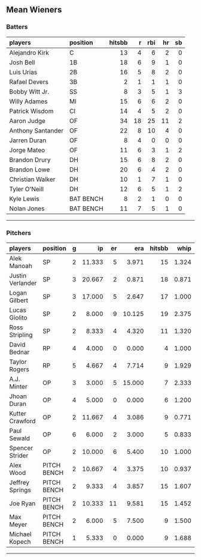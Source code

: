 ## Mean Wieners

### Batters

 
|players           |position  | hitsbb|  r| rbi| hr| sb| 
|:-----------------|:---------|------:|--:|---:|--:|--:| 
|Alejandro Kirk    |C         |     13|  4|   6|  2|  0| 
|Josh Bell         |1B        |     18|  6|   9|  1|  0| 
|Luis Urias        |2B        |     16|  5|   8|  2|  0| 
|Rafael Devers     |3B        |      2|  1|   1|  1|  0| 
|Bobby Witt Jr.    |SS        |      8|  3|   5|  1|  3| 
|Willy Adames      |MI        |     15|  6|   6|  2|  0| 
|Patrick Wisdom    |CI        |     14|  4|   5|  2|  0| 
|Aaron Judge       |OF        |     34| 18|  25| 11|  2| 
|Anthony Santander |OF        |     22|  8|  10|  4|  0| 
|Jarren Duran      |OF        |      8|  4|   0|  0|  0| 
|Jorge Mateo       |OF        |     11|  6|   3|  1|  2| 
|Brandon Drury     |DH        |     15|  6|   8|  2|  0| 
|Brandon Lowe      |DH        |     20|  6|   4|  2|  0| 
|Christian Walker  |DH        |     10|  1|   7|  1|  0| 
|Tyler O'Neill     |DH        |     12|  6|   5|  1|  2| 
|Kyle Lewis        |BAT BENCH |      8|  2|   1|  0|  0| 
|Nolan Jones       |BAT BENCH |     11|  7|   5|  1|  0| 


* * *

### Pitchers

 
|players          |position    |  g|     ip| er|    era| hitsbb|  whip| so|  w| sv| 
|:----------------|:-----------|--:|------:|--:|------:|------:|-----:|--:|--:|--:| 
|Alek Manoah      |SP          |  2| 11.333|  5|  3.971|     15| 1.324| 11|  1|  0| 
|Justin Verlander |SP          |  3| 20.667|  2|  0.871|     18| 0.871| 24|  3|  0| 
|Logan Gilbert    |SP          |  3| 17.000|  5|  2.647|     17| 1.000| 18|  0|  0| 
|Lucas Giolito    |SP          |  2|  8.000|  9| 10.125|     19| 2.375|  6|  0|  0| 
|Ross Stripling   |SP          |  2|  8.333|  4|  4.320|     11| 1.320|  6|  0|  0| 
|David Bednar     |RP          |  4|  4.000|  0|  0.000|      4| 1.000|  7|  0|  1| 
|Taylor Rogers    |RP          |  5|  4.667|  4|  7.714|      9| 1.929|  6|  1|  3| 
|A.J. Minter      |OP          |  3|  3.000|  5| 15.000|      7| 2.333|  2|  0|  0| 
|Jhoan Duran      |OP          |  4|  5.000|  0|  0.000|      6| 1.200|  8|  0|  1| 
|Kutter Crawford  |OP          |  2| 11.667|  4|  3.086|      9| 0.771|  6|  0|  0| 
|Paul Sewald      |OP          |  6|  6.000|  2|  3.000|      5| 0.833|  4|  0|  1| 
|Spencer Strider  |OP          |  2| 10.000|  6|  5.400|     10| 1.000| 10|  1|  0| 
|Alex Wood        |PITCH BENCH |  2| 10.667|  4|  3.375|     10| 0.937|  9|  1|  0| 
|Jeffrey Springs  |PITCH BENCH |  2|  9.333|  4|  3.857|     15| 1.607|  7|  0|  0| 
|Joe Ryan         |PITCH BENCH |  2| 10.333| 11|  9.581|     15| 1.452| 14|  1|  0| 
|Max Meyer        |PITCH BENCH |  2|  6.000|  5|  7.500|      9| 1.500|  6|  0|  0| 
|Michael Kopech   |PITCH BENCH |  1|  5.333|  0|  0.000|      9| 1.688|  4|  1|  0| 


* * *


